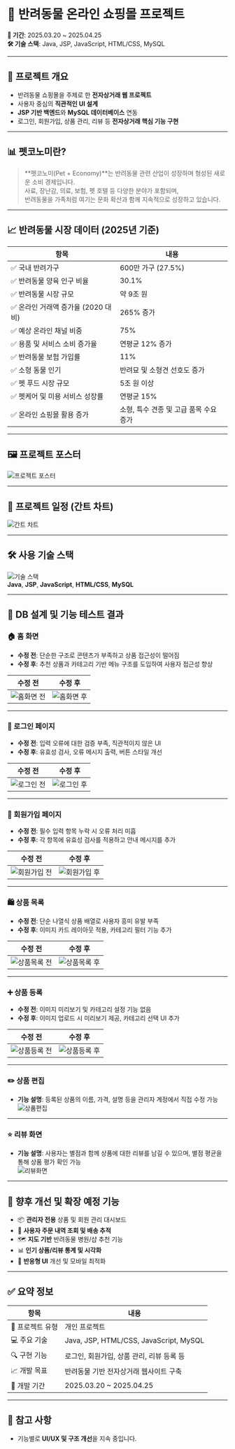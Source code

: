 # 🐾 반려동물 온라인 쇼핑몰 프로젝트

**📅 기간**: 2025.03.20 ~ 2025.04.25  
**🛠️ 기술 스택**: Java, JSP, JavaScript, HTML/CSS, MySQL  

---

## 📌 프로젝트 개요

- 반려동물 쇼핑몰을 주제로 한 **전자상거래 웹 프로젝트**
- 사용자 중심의 **직관적인 UI 설계**
- **JSP 기반 백엔드**와 **MySQL 데이터베이스** 연동
- 로그인, 회원가입, 상품 관리, 리뷰 등 **전자상거래 핵심 기능 구현**

---

## 📊 펫코노미란?

> **펫코노미(Pet + Economy)**는 반려동물 관련 산업이 성장하며 형성된 새로운 소비 경제입니다.  
> 사료, 장난감, 의료, 보험, 펫 호텔 등 다양한 분야가 포함되며,  
> 반려동물을 가족처럼 여기는 문화 확산과 함께 지속적으로 성장하고 있습니다.

---

## 📈 반려동물 시장 데이터 (2025년 기준)

| 항목 | 내용 |
|------|------|
| ✅ 국내 반려가구 | 600만 가구 (27.5%) |
| ✅ 반려동물 양육 인구 비율 | 30.1% |
| ✅ 반려동물 시장 규모 | 약 9조 원 |
| ✅ 온라인 거래액 증가율 (2020 대비) | 265% 증가 |
| ✅ 예상 온라인 채널 비중 | 75% |
| ✅ 용품 및 서비스 소비 증가율 | 연평균 12% 증가 |
| ✅ 반려동물 보험 가입률 | 11% |
| ✅ 소형 동물 인기 | 반려묘 및 소형견 선호도 증가 |
| ✅ 펫 푸드 시장 규모 | 5조 원 이상 |
| ✅ 펫케어 및 미용 서비스 성장률 | 연평균 15% |
| ✅ 온라인 쇼핑몰 활용 증가 | 소형, 특수 견종 및 고급 품목 수요 증가 |

---

## 🖼️ 프로젝트 포스터

![프로젝트 포스터](./반려동물%20쇼핑몰%20포스터.jpg)

---

## 📅 프로젝트 일정 (간트 차트)

![간트 차트](./개인프로젝트(PetShop)-001.png)

---

## 🛠️ 사용 기술 스택

![기술 스택](./java.jpg)  
**Java**, **JSP**, **JavaScript**, **HTML/CSS**, **MySQL**

---

## 🧪 DB 설계 및 기능 테스트 결과

### 🏠 홈 화면
- **수정 전**: 단순한 구조로 콘텐츠가 부족하고 상품 접근성이 떨어짐  
- **수정 후**: 추천 상품과 카테고리 기반 메뉴 구조를 도입하여 사용자 접근성 향상  

| 수정 전 | 수정 후 |
|---------|---------|
| ![홈화면 전](./홈화면(전).jpg) | ![홈화면 후](./홈화면.jpg) |

---

### 🔐 로그인 페이지
- **수정 전**: 입력 오류에 대한 검증 부족, 직관적이지 않은 UI  
- **수정 후**: 유효성 검사, 오류 메시지 출력, 버튼 스타일 개선  

| 수정 전 | 수정 후 |
|---------|---------|
| ![로그인 전](./로그인페이지(전).jpg) | ![로그인 후](./로그인.jpg) |

---

### 📝 회원가입 페이지
- **수정 전**: 필수 입력 항목 누락 시 오류 처리 미흡  
- **수정 후**: 각 항목에 유효성 검사를 적용하고 안내 메시지를 추가  

| 수정 전 | 수정 후 |
|---------|---------|
| ![회원가입 전](./회원가입(전).jpg) | ![회원가입 후](./회원가입.jpg) |

---

### 🛍️ 상품 목록
- **수정 전**: 단순 나열식 상품 배열로 사용자 흥미 유발 부족  
- **수정 후**: 이미지 카드 레이아웃 적용, 카테고리 필터 기능 추가  

| 수정 전 | 수정 후 |
|---------|---------|
| ![상품목록 전](./상품목록(전).jpg) | ![상품목록 후](./상품목록.jpg) |

---

### ➕ 상품 등록
- **수정 전**: 이미지 미리보기 및 카테고리 설정 기능 없음  
- **수정 후**: 이미지 업로드 시 미리보기 제공, 카테고리 선택 UI 추가  

| 수정 전 | 수정 후 |
|---------|---------|
| ![상품등록 전](./상품등록(전).jpg) | ![상품등록 후](./상품등록.jpg) |

---

### ✏️ 상품 편집
- **기능 설명**: 등록된 상품의 이름, 가격, 설명 등을 관리자 계정에서 직접 수정 가능  
![상품편집](./상품편집.jpg)

---

### ⭐ 리뷰 화면
- **기능 설명**: 사용자는 별점과 함께 상품에 대한 리뷰를 남길 수 있으며, 별점 평균을 통해 상품 평가 확인 가능  
![리뷰화면](./리뷰화면.jpg)

---

## 🔄 향후 개선 및 확장 예정 기능

- 📦 **관리자 전용** 상품 및 회원 관리 대시보드
- 🧾 **사용자 주문 내역 조회 및 배송 추적**
- 🗺️ **지도 기반** 반려동물 병원/샵 추천 기능
- 📊 **인기 상품/리뷰 통계 및 시각화**
- 📱 **반응형 UI** 개선 및 모바일 최적화

---

## ✅ 요약 정보

| 항목 | 내용 |
|------|------|
| 🧩 프로젝트 유형 | 개인 프로젝트 |
| 💻 주요 기술 | Java, JSP, HTML/CSS, JavaScript, MySQL |
| 🔍 구현 기능 | 로그인, 회원가입, 상품 관리, 리뷰 등록 등 |
| 📈 개발 목표 | 반려동물 기반 전자상거래 웹사이트 구축 |
| 📆 개발 기간 | 2025.03.20 ~ 2025.04.25 |

---

## 📌 참고 사항

- 기능별로 **UI/UX 및 구조 개선**을 지속 중입니다.

